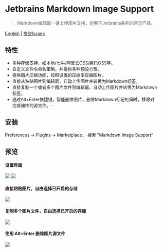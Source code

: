 # Jetbrains Markdown Image Support
> Markdown编辑器一键上传图片支持，适用于Jetbrains系列的常见产品。

[English](./README.md) | [提交Issues](https://github.com/wenzewoo/jetbrains-markdown-image-support/issues)

## 特性
- 多种存储支持，如本地/七牛/阿里云OSS/腾讯OSS等。
- 自定义文件名命名策略，并提供多种预设方案。
- 提供图片压缩功能，按照设置的压缩率压缩图片。
- 直接从粘贴图片到编辑器，自动上传图片并转换为Markdown标签。
- 直接复制一个或者多个图片文件到编辑器，自动上传图片并转换为Markdown标签。 
- 通过Alt+Enter快捷键，智能删除图片，删除Markdown标记的同时，移除对应存储中的源文件。-


## 安装
Preferences -> Plugins -> Marketplace， 搜索 "Markdown Image Support" 

## 预览

#### 设置界面
![](./screenshots/example1.png)
![](./screenshots/example2.png)

#### 直接粘贴图片，自由选择已开启的存储
![](./screenshots/example3.gif)

#### 复制多个图片文件，自由选择已开启的存储
![](./screenshots/example4.gif)

#### 使用 Alt+Enter 删除图片源文件
![](./screenshots/example5.gif)
